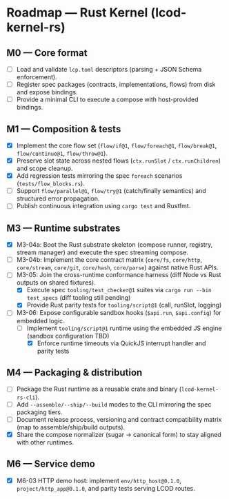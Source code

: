 # Roadmap — Rust Kernel (lcod-kernel-rs)

## M0 — Core format
- [ ] Load and validate `lcp.toml` descriptors (parsing + JSON Schema enforcement).
- [ ] Register spec packages (contracts, implementations, flows) from disk and expose bindings.
- [ ] Provide a minimal CLI to execute a compose with host-provided bindings.

## M1 — Composition & tests
- [x] Implement the core flow set (`flow/if@1`, `flow/foreach@1`, `flow/break@1`, `flow/continue@1`, `flow/throw@1`).
- [x] Preserve slot state across nested flows (`ctx.runSlot` / `ctx.runChildren`) and scope cleanup.
- [x] Add regression tests mirroring the spec `foreach` scenarios (`tests/flow_blocks.rs`).
- [ ] Support `flow/parallel@1`, `flow/try@1` (catch/finally semantics) and structured error propagation.
- [ ] Publish continuous integration using `cargo test` and Rustfmt.

## M3 — Runtime substrates
- [x] M3-04a: Boot the Rust substrate skeleton (compose runner, registry, stream manager) and execute the spec streaming compose.
- [ ] M3-04b: Implement the core contract matrix (`core/fs`, `core/http`, `core/stream`, `core/git`, `core/hash`, `core/parse`) against native Rust APIs.
- [ ] M3-05: Join the cross-runtime conformance harness (diff Node vs Rust outputs on shared fixtures).
  - [x] Execute spec `tooling/test_checker@1` suites via `cargo run --bin test_specs` (diff tooling still pending)
  - [x] Provide Rust parity tests for `tooling/script@1` (call, runSlot, logging)
- [ ] M3-06: Expose configurable sandbox hooks (`$api.run`, `$api.config`) for embedded logic.
  - [ ] Implement `tooling/script@1` runtime using the embedded JS engine (sandbox configuration TBD)
    - [x] Enforce runtime timeouts via QuickJS interrupt handler and parity tests

## M4 — Packaging & distribution
- [ ] Package the Rust runtime as a reusable crate and binary (`lcod-kernel-rs-cli`).
- [ ] Add `--assemble/--ship/--build` modes to the CLI mirroring the spec packaging tiers.
- [ ] Document release process, versioning and contract compatibility matrix (map to assemble/ship/build outputs).
- [x] Share the compose normalizer (sugar → canonical form) to stay aligned with other runtimes.

## M6 — Service demo
- [x] M6-03 HTTP demo host: implement `env/http_host@0.1.0`, `project/http_app@0.1.0`, and parity tests serving LCOD routes.
